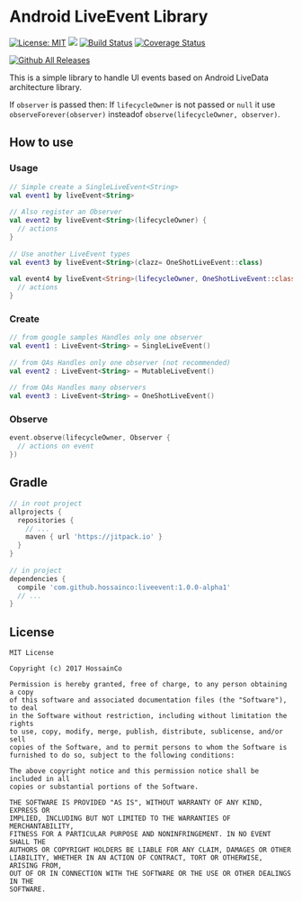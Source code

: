 # Android LiveEvent Library
[![License: MIT](https://img.shields.io/badge/License-MIT-brightgreen.svg)](https://opensource.org/licenses/MIT)
[![](https://jitpack.io/v/HossainCo/LiveEvent.svg)](https://jitpack.io/#HossainCo/LiveEvent)
[![Build Status](https://travis-ci.org/HossainCo/LiveEvent.svg?branch=master)](https://travis-ci.org/HossainCo/LiveEvent)
[![Coverage Status](https://coveralls.io/repos/github/HossainCo/LiveEvent/badge.svg?branch=master)](https://coveralls.io/github/HossainCo/LiveEvent?branch=master)
 
[![Github All Releases](https://img.shields.io/github/downloads/hossainco/livedata/total.svg?style=flat-square)]()

This is a simple library to handle UI events based on Android LiveData architecture library.

If `observer` is passed then: 
If `lifecycleOwner` is  not passed or `null` it use `observeForever(observer)` insteadof `observe(lifecycleOwner, observer)`.

## How to use
### Usage
```kotlin
// Simple create a SingleLiveEvent<String>
val event1 by liveEvent<String>
 
// Also register an Observer
val event2 by liveEvent<String>(lifecycleOwner) {
  // actions
}
 
// Use another LiveEvent types
val event3 by liveEvent<String>(clazz= OneShotLiveEvent::class)
 
val event4 by liveEvent<String>(lifecycleOwner, OneShotLiveEvent::class) {
  // actions
}
```
 
### Create
```kotlin
// from google samples Handles only one observer
val event1 : LiveEvent<String> = SingleLiveEvent()
 
// from QAs Handles only one observer (not recommended)
val event2 : LiveEvent<String> = MutableLiveEvent()
 
// from QAs Handles many observers
val event3 : LiveEvent<String> = OneShotLiveEvent() 
```
 
### Observe
```kotlin
event.observe(lifecycleOwner, Observer {
  // actions on event
})
```

## Gradle
```Groovy
// in root project
allprojects {
  repositories {
    // ...
    maven { url 'https://jitpack.io' }
  }
}
 
// in project
dependencies {
  compile 'com.github.hossainco:liveevent:1.0.0-alpha1'
  // ...
}
```

## License
```text
MIT License
 
Copyright (c) 2017 HossainCo
 
Permission is hereby granted, free of charge, to any person obtaining a copy
of this software and associated documentation files (the "Software"), to deal
in the Software without restriction, including without limitation the rights
to use, copy, modify, merge, publish, distribute, sublicense, and/or sell
copies of the Software, and to permit persons to whom the Software is
furnished to do so, subject to the following conditions:
 
The above copyright notice and this permission notice shall be included in all
copies or substantial portions of the Software.
 
THE SOFTWARE IS PROVIDED "AS IS", WITHOUT WARRANTY OF ANY KIND, EXPRESS OR
IMPLIED, INCLUDING BUT NOT LIMITED TO THE WARRANTIES OF MERCHANTABILITY,
FITNESS FOR A PARTICULAR PURPOSE AND NONINFRINGEMENT. IN NO EVENT SHALL THE
AUTHORS OR COPYRIGHT HOLDERS BE LIABLE FOR ANY CLAIM, DAMAGES OR OTHER
LIABILITY, WHETHER IN AN ACTION OF CONTRACT, TORT OR OTHERWISE, ARISING FROM,
OUT OF OR IN CONNECTION WITH THE SOFTWARE OR THE USE OR OTHER DEALINGS IN THE
SOFTWARE.
```
